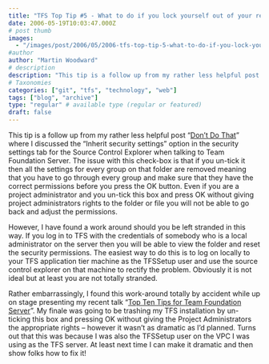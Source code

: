 ```yaml
---
title: "TFS Top Tip #5 - What to do if you lock yourself out of your repository"
date: 2006-05-19T10:03:47.000Z
# post thumb
images:
  - "/images/post/2006/05/2006-tfs-top-tip-5-what-to-do-if-you-lock-yourself-out-of-your-repository.jpg"
#author
author: "Martin Woodward"
# description
description: "This tip is a follow up from my rather less helpful post “Don’t Do That” where I discussed the “Inherit security settings” option in the."
# Taxonomies
categories: ["git", "tfs", "technology", "web"]
tags: ["blog", "archive"]
type: "regular" # available type (regular or featured)
draft: false
---
```

This tip is a follow up from my rather less helpful post “[Don’t Do That](http://www.woodwardweb.com/vsts/000158.html)” where I discussed the “Inherit security settings” option in the security settings tab for the Source Control Explorer when talking to Team Foundation Server.  The issue with this check-box is that if you un-tick it then all the settings for every group on that folder are removed meaning that you have to go through every group and make sure that they have the correct permissions before you press the OK button.  Even if you are a project administrator and you un-tick this box and press OK without giving project administrators rights to the folder or file you will not be able to go back and adjust the permissions.

However, I have found a work around should you be left stranded in this way.  If you log in to TFS with the credentials of somebody who is a local administrator on the server then you will be able to view the folder and reset the security permissions.  The easiest way to do this is to log on locally to your TFS application tier machine as the TFSSetup user and use the source control explorer on that machine to rectify the problem.  Obviously it is not ideal but at least you are not totally stranded.

Rather embarrassingly, I found this work-around totally by accident while up on stage presenting my recent talk “[Top Ten Tips for Team Foundation Server](http://www.woodwardweb.com/vsts/000237.html)”.  My finale was going to be trashing my TFS installation by un-ticking this box and pressing OK without giving the Project Administrators the appropriate rights – however it wasn’t as dramatic as I’d planned.  Turns out that this was because I was also the TFSSetup user on the VPC I was using as the TFS server.  At least next time I can make it dramatic and then show folks how to fix it!